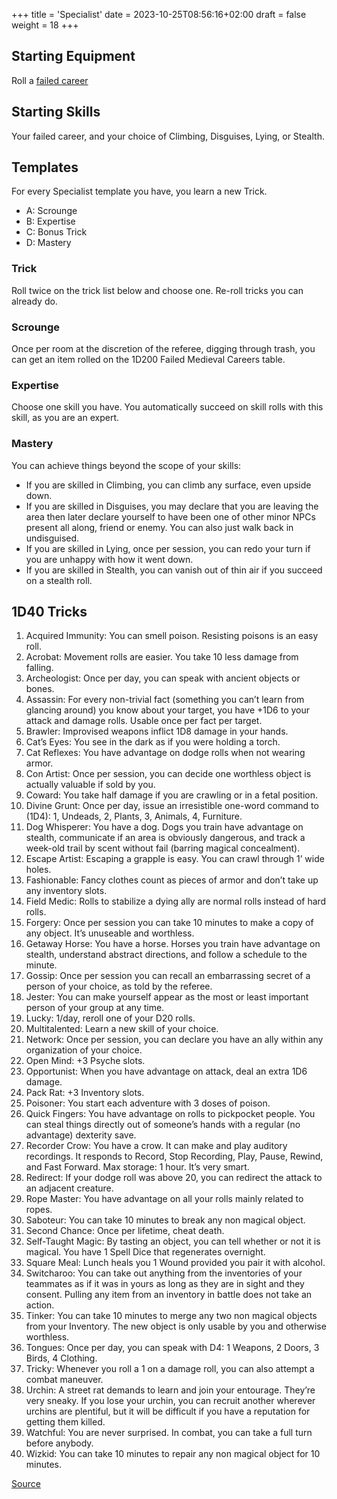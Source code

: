 +++
title = 'Specialist'
date = 2023-10-25T08:56:16+02:00
draft = false
weight = 18
+++

## Starting Equipment
Roll a [failed career](http://tenfootpolemic.blogspot.com/2014/01/200-failed-medieval-careers.html)

## Starting Skills
Your failed career, and your choice of Climbing, Disguises, Lying, or Stealth.

## Templates

For every Specialist template you have, you learn a new Trick.

- A: Scrounge
- B: Expertise
- C: Bonus Trick
- D: Mastery

### Trick

Roll twice on the trick list below and choose one. Re-roll tricks you can already do.

### Scrounge

Once per room at the discretion of the referee, digging through trash, you can get an item rolled on the 1D200 Failed Medieval Careers table.

### Expertise

Choose one skill you have. You automatically succeed on skill rolls with this skill, as you are an expert.

### Mastery

You can achieve things beyond the scope of your skills:

- If you are skilled in Climbing, you can climb any surface, even upside down.
- If you are skilled in Disguises, you may declare that you are leaving the area then later declare yourself to have been one of other minor NPCs present all along, friend or enemy. You can also just walk back in undisguised.
- If you are skilled in Lying, once per session, you can redo your turn if you are unhappy with how it went down.
- If you are skilled in Stealth, you can vanish out of thin air if you succeed on a stealth roll.

## 1D40 Tricks

1. Acquired Immunity: You can smell poison. Resisting poisons is an easy roll.
1. Acrobat: Movement rolls are easier. You take 10 less damage from falling.
1. Archeologist: Once per day, you can speak with ancient objects or bones.
1. Assassin: For every non-trivial fact (something you can’t learn from glancing around) you know about your target, you have +1D6 to your attack and damage rolls. Usable once per fact per target.
1. Brawler: Improvised weapons inflict 1D8 damage in your hands.
1. Cat’s Eyes: You see in the dark as if you were holding a torch.
1. Cat Reflexes: You have advantage on dodge rolls when not wearing armor.
1. Con Artist: Once per session, you can decide one worthless object is actually valuable if sold by you.
1. Coward: You take half damage if you are crawling or in a fetal position.
1. Divine Grunt: Once per day, issue an irresistible one-word command to (1D4): 1, Undeads, 2, Plants, 3, Animals, 4, Furniture.
1. Dog Whisperer: You have a dog. Dogs you train have advantage on stealth, communicate if an area is obviously dangerous, and track a week-old trail by scent without fail (barring magical concealment).
1. Escape Artist: Escaping a grapple is easy. You can crawl through 1’ wide holes.
1. Fashionable: Fancy clothes count as pieces of armor and don’t take up any inventory slots.
1. Field Medic: Rolls to stabilize a dying ally are normal rolls instead of hard rolls.
1. Forgery: Once per session you can take 10 minutes to make a copy of any object. It’s unuseable and worthless.
1. Getaway Horse: You have a horse. Horses you train have advantage on stealth, understand abstract directions, and follow a schedule to the minute.
1. Gossip: Once per session you can recall an embarrassing secret of a person of your choice, as told by the referee.
1. Jester: You can make yourself appear as the most or least important person of your group at any time.
1. Lucky: 1/day, reroll one of your D20 rolls.
1. Multitalented: Learn a new skill of your choice.
1. Network: Once per session, you can declare you have an ally within any organization of your choice.
1. Open Mind: +3 Psyche slots.
1. Opportunist: When you have advantage on attack, deal an extra 1D6 damage.
1. Pack Rat: +3 Inventory slots.
1. Poisoner: You start each adventure with 3 doses of poison.
1. Quick Fingers: You have advantage on rolls to pickpocket people. You can steal things directly out of someone’s hands with a regular (no advantage) dexterity save.
1. Recorder Crow: You have a crow. It can make and play auditory recordings. It responds to Record, Stop Recording, Play, Pause, Rewind, and Fast Forward. Max storage: 1 hour. It’s very smart.
1. Redirect: If your dodge roll was above 20, you can redirect the attack to an adjacent creature.
1. Rope Master: You have advantage on all your rolls mainly related to ropes.
1. Saboteur: You can take 10 minutes to break any non magical object.
1. Second Chance: Once per lifetime, cheat death.
1. Self-Taught Magic: By tasting an object, you can tell whether or not it is magical. You have 1 Spell Dice that regenerates overnight.
1. Square Meal: Lunch heals you 1 Wound provided you pair it with alcohol.
1. Switcharoo: You can take out anything from the inventories of your teammates as if it was in yours as long as they are in sight and they consent. Pulling any item from an inventory in battle does not take an action.
1. Tinker: You can take 10 minutes to merge any two non magical objects from your Inventory. The new object is only usable by you and otherwise worthless.
1. Tongues: Once per day, you can speak with D4: 1 Weapons, 2 Doors, 3 Birds, 4 Clothing.
1. Tricky: Whenever you roll a 1 on a damage roll, you can also attempt a combat maneuver.
1. Urchin: A street rat demands to learn and join your entourage. They’re very sneaky. If you lose your urchin, you can recruit another wherever urchins are plentiful, but it will be difficult if you have a reputation for getting them killed.
1. Watchful: You are never surprised. In combat, you can take a full turn before anybody.
1. Wizkid: You can take 10 minutes to repair any non magical object for 10 minutes.

[Source](https://saltygoo.github.io/class/specialist)